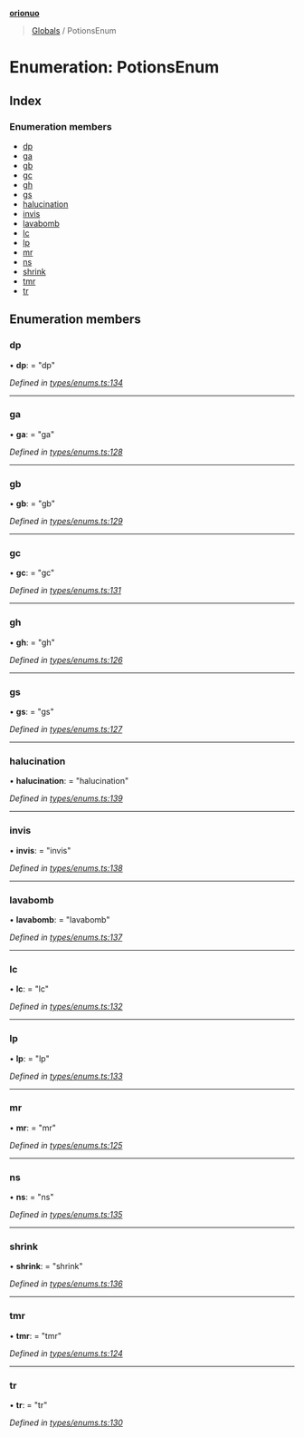 **[orionuo](../README.md)**

> [Globals](../globals.md) / PotionsEnum

# Enumeration: PotionsEnum

## Index

### Enumeration members

* [dp](potionsenum.md#dp)
* [ga](potionsenum.md#ga)
* [gb](potionsenum.md#gb)
* [gc](potionsenum.md#gc)
* [gh](potionsenum.md#gh)
* [gs](potionsenum.md#gs)
* [halucination](potionsenum.md#halucination)
* [invis](potionsenum.md#invis)
* [lavabomb](potionsenum.md#lavabomb)
* [lc](potionsenum.md#lc)
* [lp](potionsenum.md#lp)
* [mr](potionsenum.md#mr)
* [ns](potionsenum.md#ns)
* [shrink](potionsenum.md#shrink)
* [tmr](potionsenum.md#tmr)
* [tr](potionsenum.md#tr)

## Enumeration members

### dp

•  **dp**:  = "dp"

*Defined in [types/enums.ts:134](https://github.com/msviha/orionuo/blob/253f44f/src/types/enums.ts#L134)*

___

### ga

•  **ga**:  = "ga"

*Defined in [types/enums.ts:128](https://github.com/msviha/orionuo/blob/253f44f/src/types/enums.ts#L128)*

___

### gb

•  **gb**:  = "gb"

*Defined in [types/enums.ts:129](https://github.com/msviha/orionuo/blob/253f44f/src/types/enums.ts#L129)*

___

### gc

•  **gc**:  = "gc"

*Defined in [types/enums.ts:131](https://github.com/msviha/orionuo/blob/253f44f/src/types/enums.ts#L131)*

___

### gh

•  **gh**:  = "gh"

*Defined in [types/enums.ts:126](https://github.com/msviha/orionuo/blob/253f44f/src/types/enums.ts#L126)*

___

### gs

•  **gs**:  = "gs"

*Defined in [types/enums.ts:127](https://github.com/msviha/orionuo/blob/253f44f/src/types/enums.ts#L127)*

___

### halucination

•  **halucination**:  = "halucination"

*Defined in [types/enums.ts:139](https://github.com/msviha/orionuo/blob/253f44f/src/types/enums.ts#L139)*

___

### invis

•  **invis**:  = "invis"

*Defined in [types/enums.ts:138](https://github.com/msviha/orionuo/blob/253f44f/src/types/enums.ts#L138)*

___

### lavabomb

•  **lavabomb**:  = "lavabomb"

*Defined in [types/enums.ts:137](https://github.com/msviha/orionuo/blob/253f44f/src/types/enums.ts#L137)*

___

### lc

•  **lc**:  = "lc"

*Defined in [types/enums.ts:132](https://github.com/msviha/orionuo/blob/253f44f/src/types/enums.ts#L132)*

___

### lp

•  **lp**:  = "lp"

*Defined in [types/enums.ts:133](https://github.com/msviha/orionuo/blob/253f44f/src/types/enums.ts#L133)*

___

### mr

•  **mr**:  = "mr"

*Defined in [types/enums.ts:125](https://github.com/msviha/orionuo/blob/253f44f/src/types/enums.ts#L125)*

___

### ns

•  **ns**:  = "ns"

*Defined in [types/enums.ts:135](https://github.com/msviha/orionuo/blob/253f44f/src/types/enums.ts#L135)*

___

### shrink

•  **shrink**:  = "shrink"

*Defined in [types/enums.ts:136](https://github.com/msviha/orionuo/blob/253f44f/src/types/enums.ts#L136)*

___

### tmr

•  **tmr**:  = "tmr"

*Defined in [types/enums.ts:124](https://github.com/msviha/orionuo/blob/253f44f/src/types/enums.ts#L124)*

___

### tr

•  **tr**:  = "tr"

*Defined in [types/enums.ts:130](https://github.com/msviha/orionuo/blob/253f44f/src/types/enums.ts#L130)*
